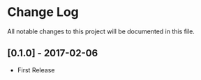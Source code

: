 # Change Log
All notable changes to this project will be documented in this file.

## [0.1.0] - 2017-02-06
- First Release